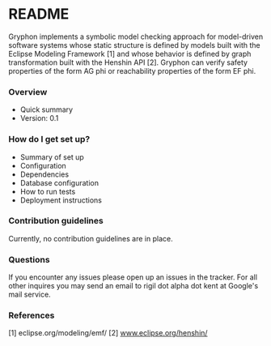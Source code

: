# README #

Gryphon implements a symbolic model checking approach for model-driven software systems whose static structure is defined by models built with the Eclipse Modeling Framework [1] and whose behavior is defined by graph transformation built with the Henshin API [2]. Gryphon can verify safety properties of the form AG phi or reachability properties of the form EF phi.

### Overview ###

* Quick summary
* Version: 0.1

### How do I get set up? ###

* Summary of set up
* Configuration
* Dependencies
* Database configuration
* How to run tests
* Deployment instructions

### Contribution guidelines ###

Currently, no contribution guidelines are in place.

### Questions ###

If you encounter any issues please open up an issues in the tracker. For all other inquires you may send an email to rigil dot alpha dot kent at Google's mail service.

### References ###

[1] eclipse.org/modeling/emf/
[2] www.eclipse.org/henshin/